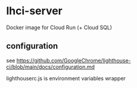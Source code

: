# lhci-server

Docker image for Cloud Run (+ Cloud SQL)

## configuration

see https://github.com/GoogleChrome/lighthouse-ci/blob/main/docs/configuration.md

lighthouserc.js is environment variables wrapper
